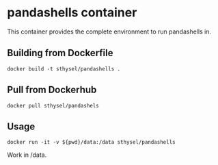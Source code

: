 # pandashells container

This container provides the complete environment to run pandashells in.

## Building from Dockerfile
```
docker build -t sthysel/pandashells .
```

## Pull from Dockerhub
```
docker pull sthysel/pandashels
```

## Usage
```
docker run -it -v ${pwd}/data:/data sthysel/pandashells
```

Work in /data.
